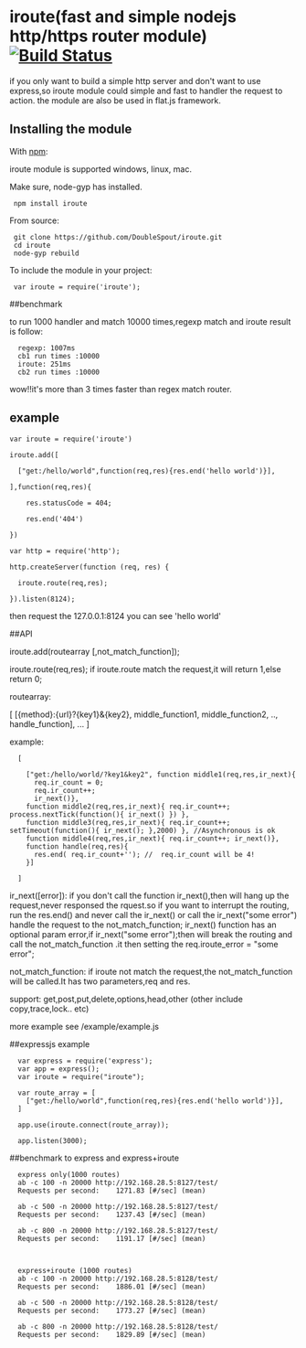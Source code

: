# iroute(fast and simple nodejs http/https router module) [![Build Status](https://travis-ci.org/DoubleSpout/iroute.png?branch=master)](https://travis-ci.org/DoubleSpout/iroute)

if you only want to build a simple http server and don't want to use express,so iroute module could simple and fast to handler the request to action.
the module are also be used in flat.js framework.

## Installing the module

With [npm](http://npmjs.org/):

iroute module is supported windows, linux, mac.

Make sure, node-gyp has installed.

     npm install iroute

From source:

     git clone https://github.com/DoubleSpout/iroute.git
     cd iroute
     node-gyp rebuild

To include the module in your project:

     var iroute = require('iroute');

##benchmark

to run 1000 handler and match 10000 times,regexp match and iroute result is follow:

      regexp: 1007ms
      cb1 run times :10000
      iroute: 251ms
      cb2 run times :10000

wow!!it's more than 3 times faster than regex match router.

## example

    var iroute = require('iroute')

    iroute.add([

      ["get:/hello/world",function(req,res){res.end('hello world')}],

    ],function(req,res){

        res.statusCode = 404;

        res.end('404')

    })

    var http = require('http');

    http.createServer(function (req, res) {

      iroute.route(req,res);

    }).listen(8124);

then request the 127.0.0.1:8124 you can see 'hello world'

##API

iroute.add(routearray [,not_match_function]);

iroute.route(req,res); 
if iroute.route match the request,it will return 1,else return 0;

routearray:

  [
    [{method}:{url}?{key1}&{key2}, middle_function1, middle_function2, .., handle_function],
    ...
  ]

  example:

      [

        ["get:/hello/world/?key1&key2", function middle1(req,res,ir_next){
          req.ir_count = 0;
          req.ir_count++;
          ir_next()},
        function middle2(req,res,ir_next){ req.ir_count++; process.nextTick(function(){ ir_next() }) },
        function middle3(req,res,ir_next){ req.ir_count++; setTimeout(function(){ ir_next(); },2000) }, //Asynchronous is ok
        function middle4(req,res,ir_next){ req.ir_count++; ir_next()},
        function handle(req,res){
          res.end( req.ir_count+''); //  req.ir_count will be 4!
        }]

      ]

ir_next([error]):
if you don't call the function ir_next(),then will hang up the request,never responsed the rquest.so if you want to interrupt the routing, run the res.end() and never call the ir_next() or call the ir_next("some error")  handle the request to the not_match_function;
ir_next() function has an optional param error,if ir_next("some error");then will break the routing and call the not_match_function .it then setting the req.iroute_error = "some error";

not_match_function:
if iroute not match the request,the not_match_function will be called.It has two parameters,req and res.

support: get,post,put,delete,options,head,other (other include copy,trace,lock.. etc)

more example see /example/example.js

##expressjs example

      var express = require('express');
      var app = express();
      var iroute = require("iroute");

      var route_array = [
        ["get:/hello/world",function(req,res){res.end('hello world')}],
      ]

      app.use(iroute.connect(route_array));

      app.listen(3000);


##benchmark to express and express+iroute

      express only(1000 routes)
      ab -c 100 -n 20000 http://192.168.28.5:8127/test/
      Requests per second:    1271.83 [#/sec] (mean)

      ab -c 500 -n 20000 http://192.168.28.5:8127/test/
      Requests per second:    1237.43 [#/sec] (mean)

      ab -c 800 -n 20000 http://192.168.28.5:8127/test/
      Requests per second:    1191.17 [#/sec] (mean)



      express+iroute (1000 routes)
      ab -c 100 -n 20000 http://192.168.28.5:8128/test/
      Requests per second:    1886.01 [#/sec] (mean)

      ab -c 500 -n 20000 http://192.168.28.5:8128/test/
      Requests per second:    1773.27 [#/sec] (mean)

      ab -c 800 -n 20000 http://192.168.28.5:8128/test/
      Requests per second:    1829.89 [#/sec] (mean)
